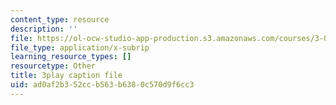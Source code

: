 ```yaml
---
content_type: resource
description: ''
file: https://ol-ocw-studio-app-production.s3.amazonaws.com/courses/3-021j-introduction-to-modeling-and-simulation-spring-2012/ad0af2b352ccb563b6380c570d9f6cc3_CJkfedF3Y7k.srt
file_type: application/x-subrip
learning_resource_types: []
resourcetype: Other
title: 3play caption file
uid: ad0af2b3-52cc-b563-b638-0c570d9f6cc3
---
```

